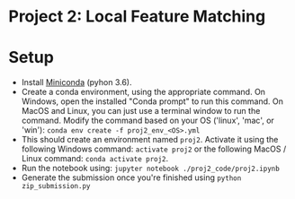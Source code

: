 # Project 2: Local Feature Matching


# Setup
- Install <a href="https://conda.io/miniconda.html">Miniconda</a> (pyhon 3.6).
- Create a conda environment, using the appropriate command. On Windows, open the installed "Conda prompt" to run this command. On MacOS and Linux, you can just use a terminal window to run the command. Modify the command based on your OS ('linux', 'mac', or 'win'): `conda env create -f proj2_env_<OS>.yml`
- This should create an environment named `proj2`. Activate it using the following Windows command: `activate proj2` or the following MacOS / Linux command: `conda activate proj2`.
- Run the notebook using: `jupyter notebook ./proj2_code/proj2.ipynb`
- Generate the submission once you're finished using `python zip_submission.py`
